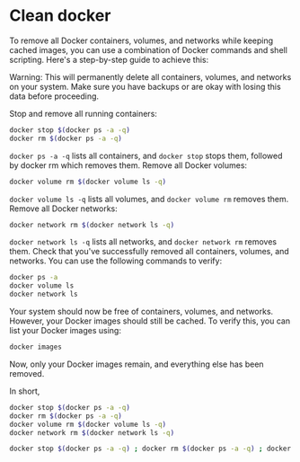 # Clean docker



To remove all Docker containers, volumes, and networks while keeping cached images, you can use a combination of Docker commands and shell scripting. Here's a step-by-step guide to achieve this:

Warning: This will permanently delete all containers, volumes, and networks on your system. Make sure you have backups or are okay with losing this data before proceeding.

Stop and remove all running containers:
```sh
docker stop $(docker ps -a -q)
docker rm $(docker ps -a -q)
```

`docker ps -a -q` lists all containers, and `docker stop` stops them, followed by docker rm which removes them.
Remove all Docker volumes:
```sh
docker volume rm $(docker volume ls -q)
```
`docker volume ls -q` lists all volumes, and `docker volume rm` removes them.
Remove all Docker networks:
```sh
docker network rm $(docker network ls -q)
```
`docker network ls -q` lists all networks, and `docker network rm` removes them.
Check that you've successfully removed all containers, volumes, and networks. You can use the following commands to verify:
```sh
docker ps -a
docker volume ls
docker network ls
```
Your system should now be free of containers, volumes, and networks. However, your Docker images should still be cached. To verify this, you can list your Docker images using:
```sh
docker images
```
Now, only your Docker images remain, and everything else has been removed.

In short,
```sh
docker stop $(docker ps -a -q)
docker rm $(docker ps -a -q)
docker volume rm $(docker volume ls -q)
docker network rm $(docker network ls -q)
```
```sh
docker stop $(docker ps -a -q) ; docker rm $(docker ps -a -q) ; docker volume rm $(docker volume ls -q) ; docker network rm $(docker network ls -q) ;
```
